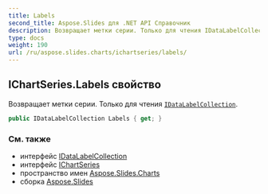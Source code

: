 ```yaml
---
title: Labels
second_title: Aspose.Slides для .NET API Справочник
description: Возвращает метки серии. Только для чтения IDataLabelCollectionaspose.slides.charts/idatalabelcollection.
type: docs
weight: 190
url: /ru/aspose.slides.charts/ichartseries/labels/
---
```


## IChartSeries.Labels свойство

Возвращает метки серии. Только для чтения [`IDataLabelCollection`](../../idatalabelcollection).

```csharp
public IDataLabelCollection Labels { get; }
```

### См. также

* интерфейс [IDataLabelCollection](../../idatalabelcollection)
* интерфейс [IChartSeries](../../ichartseries)
* пространство имен [Aspose.Slides.Charts](../../ichartseries)
* сборка [Aspose.Slides](../../../)

<!-- DO NOT EDIT: сгенерировано xmldocmd для Aspose.Slides.dll -->